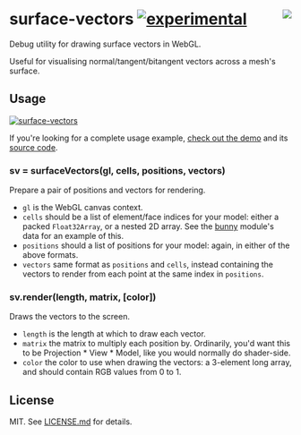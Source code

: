 # surface-vectors [![experimental](http://hughsk.github.io/stability-badges/dist/experimental.svg)](http://github.com/hughsk/stability-badges) <img src="http://i.imgur.com/hNfGYQ8.png" align="right"> #

Debug utility for drawing surface vectors in WebGL.

Useful for visualising normal/tangent/bitangent vectors across a mesh's surface.

## Usage ##

[![surface-vectors](https://nodei.co/npm/surface-vectors.png?mini=true)](https://nodei.co/npm/surface-vectors)

If you're looking for a complete usage example,
[check out the demo](http://hughsk.io/surface-vectors) and its
[source code](http://github.com/hughsk/surface-vectors/blob/master/demo.js).

### sv = surfaceVectors(gl, cells, positions, vectors) ###

Prepare a pair of positions and vectors for rendering.

* `gl` is the WebGL canvas context.
* `cells` should be a list of element/face indices for your model: either a
  packed `Float32Array`, or a nested 2D array. See the
  [bunny](http://github.com/mikolalysenko/bunny) module's data for an example
  of this.
* `positions` should a list of positions for your model: again, in either of
  the above formats.
* `vectors` same format as `positions` and `cells`, instead containing the
  vectors to render from each point at the same index in `positions`.

### sv.render(length, matrix, [color]) ###

Draws the vectors to the screen.

* `length` is the length at which to draw each vector.
* `matrix` the matrix to multiply each position by. Ordinarily, you'd want this
  to be Projection * View * Model, like you would normally do shader-side.
* `color` the color to use when drawing the vectors: a 3-element long array,
  and should contain RGB values from 0 to 1.

## License ##

MIT. See [LICENSE.md](http://github.com/hughsk/surface-vectors/blob/master/LICENSE.md) for details.
